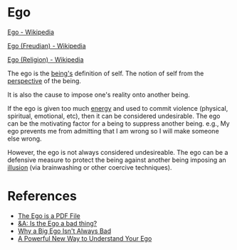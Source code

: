 # Ego

<a href="https://en.wikipedia.org/wiki/Ego" target="_blank">Ego - Wikipedia</a>

<a href="https://en.wikipedia.org/wiki/Ego_(Freudian)" target="_blank">Ego (Freudian) - Wikipedia</a>

<a href="https://en.wikipedia.org/wiki/Ego_(religion)" target="_blank">Ego (Religion) - Wikipedia</a>

The ego is the [being's](./being.md) definition of self. The notion of self from the [perspective](./perspective.md) of the being.

It is also the cause to impose one's reality onto another being.

If the ego is given too much [energy](./energy.md) and used to commit violence (physical, spiritual, emotional, etc), then it can be considered undesirable. The ego can be the motivating factor for a being to suppress another being. e.g., My ego prevents me from admitting that I am wrong so I will make someone else wrong.

However, the ego is not always considered undesireable. The ego can be a defensive measure to protect the being against another being imposing an [illusion](./illusion.md) (via brainwashing or other coercive techniques).

# References
* <a href="http://thespiritscience.net/2014/11/22/the-ego-is-a-pdf-file/" target="_blank">The Ego is a PDF File</a>
* <a href="http://www.beliefnet.com/columnists/areasontosmile/2012/03/qa-is-the-ego-a-bad-thing.html" target="_blank">&A: Is the Ego a bad thing?</a>
* <a href="http://www.entrepreneur.com/article/234496" target="_blank">Why a Big Ego Isn't Always Bad</a>
* <a href="http://www.mindbodygreen.com/0-5680/A-Powerful-New-Way-to-Understand-Your-Ego.html" target="_blank">A Powerful New Way to Understand Your Ego</a>
